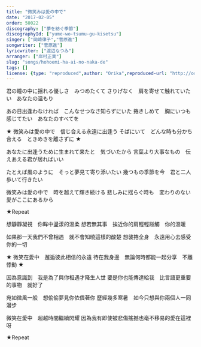 ```yaml
---
title: "微笑みは愛の中で"
date: "2017-02-05"
order: 50022
discography: ["夢を紡ぐ季節"]
discographyId: ["yume-wo-tsumu-gu-kisetsu"]
singer: ["岡崎律子","菅原進"]
songwriter: ["菅原進"]
lyricwriter: ["渡辺なつみ"]
arranger: ["岸村正実"]
slug: "songs/hohoemi-ha-ai-no-naka-de"
tags: []
license: {type: "reproduced",author: "Orika",reproduced-url: "http://orikamushi.myweb.hinet.net",reproduced-website: "織歌蟲"}
---
```


君の瞳の中に揺れる優しさ　みつめたくて
さりげなく　肩を寄せて触れていたい　あなたの温もり

あの日出逢わなければ　こんなせつなさ知らずにいた
捲きしめて　胸にいつも感じてたい　あなたのすべてを

★ 微笑みは愛の中で　信じ合える永遠に出逢う
そばにいて　どんな時も分かち合える　ときめきを離さずに ★

あなたに出逢うために生まれて来たと　気づいたから
言葉より大事なもの　伝えあえる君が居ればいい

たとえば風のように　そっと夢見て寄り添いたい
幾つもの季節を今　君と二人歩いて行きたい

微笑みは愛の中で　時を越えて輝き続ける
悲しみに揺らぐ時も　変わりのない愛がここにあるから

★Repeat

想靜靜凝視　你眸中盪漾的溫柔
想若無其事　挨近你的肩輕輕踫觸　你的溫暖

如果那一天我們不曾相遇　就不會知曉這樣的酸楚
想襲捲全身　永遠用心去感受　你的一切

★ 微笑在愛中　邂逅彼此相信的永遠
待在我身邊　無論何時都能一起分享　不離悸動 ★

因為意識到　我是為了與你相遇才降生人世
要是你也能傳達給我　比言語更重要的事物　就好了

宛如微風一般　想偷偷夢見你依偎著你
歷經幾多寒暑　如今只想與你兩個人一同漫步

微笑在愛中　超越時間繼續閃耀
因為我有即使被悲傷搖撼也毫不移易的愛在這裡呀

★Repeat
